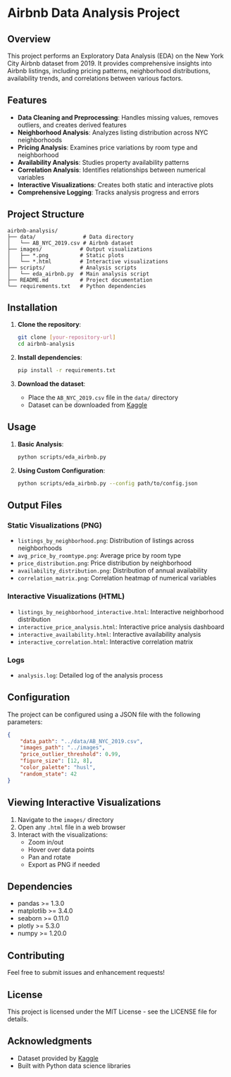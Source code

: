 # Airbnb Data Analysis Project

## Overview
This project performs an Exploratory Data Analysis (EDA) on the New York City Airbnb dataset from 2019. It provides comprehensive insights into Airbnb listings, including pricing patterns, neighborhood distributions, availability trends, and correlations between various factors.

## Features
- **Data Cleaning and Preprocessing**: Handles missing values, removes outliers, and creates derived features
- **Neighborhood Analysis**: Analyzes listing distribution across NYC neighborhoods
- **Pricing Analysis**: Examines price variations by room type and neighborhood
- **Availability Analysis**: Studies property availability patterns
- **Correlation Analysis**: Identifies relationships between numerical variables
- **Interactive Visualizations**: Creates both static and interactive plots
- **Comprehensive Logging**: Tracks analysis progress and errors

## Project Structure
```
airbnb-analysis/
├── data/               # Data directory
│   └── AB_NYC_2019.csv # Airbnb dataset
├── images/            # Output visualizations
│   ├── *.png          # Static plots
│   └── *.html         # Interactive visualizations
├── scripts/           # Analysis scripts
│   └── eda_airbnb.py  # Main analysis script
├── README.md          # Project documentation
└── requirements.txt   # Python dependencies
```

## Installation

1. **Clone the repository**:
   ```bash
   git clone [your-repository-url]
   cd airbnb-analysis
   ```

2. **Install dependencies**:
   ```bash
   pip install -r requirements.txt
   ```

3. **Download the dataset**:
   - Place the `AB_NYC_2019.csv` file in the `data/` directory
   - Dataset can be downloaded from [Kaggle](https://www.kaggle.com/dgomonov/new-york-city-airbnb-open-data)

## Usage

1. **Basic Analysis**:
   ```bash
   python scripts/eda_airbnb.py
   ```

2. **Using Custom Configuration**:
   ```bash
   python scripts/eda_airbnb.py --config path/to/config.json
   ```

## Output Files

### Static Visualizations (PNG)
- `listings_by_neighborhood.png`: Distribution of listings across neighborhoods
- `avg_price_by_roomtype.png`: Average price by room type
- `price_distribution.png`: Price distribution by neighborhood
- `availability_distribution.png`: Distribution of annual availability
- `correlation_matrix.png`: Correlation heatmap of numerical variables

### Interactive Visualizations (HTML)
- `listings_by_neighborhood_interactive.html`: Interactive neighborhood distribution
- `interactive_price_analysis.html`: Interactive price analysis dashboard
- `interactive_availability.html`: Interactive availability analysis
- `interactive_correlation.html`: Interactive correlation matrix

### Logs
- `analysis.log`: Detailed log of the analysis process

## Configuration
The project can be configured using a JSON file with the following parameters:
```json
{
    "data_path": "../data/AB_NYC_2019.csv",
    "images_path": "../images",
    "price_outlier_threshold": 0.99,
    "figure_size": [12, 8],
    "color_palette": "husl",
    "random_state": 42
}
```

## Viewing Interactive Visualizations
1. Navigate to the `images/` directory
2. Open any `.html` file in a web browser
3. Interact with the visualizations:
   - Zoom in/out
   - Hover over data points
   - Pan and rotate
   - Export as PNG if needed

## Dependencies
- pandas >= 1.3.0
- matplotlib >= 3.4.0
- seaborn >= 0.11.0
- plotly >= 5.3.0
- numpy >= 1.20.0

## Contributing
Feel free to submit issues and enhancement requests!

## License
This project is licensed under the MIT License - see the LICENSE file for details.

## Acknowledgments
- Dataset provided by [Kaggle](https://www.kaggle.com/dgomonov/new-york-city-airbnb-open-data)
- Built with Python data science libraries
